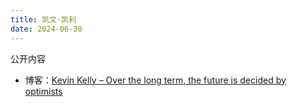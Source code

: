 ```yaml
---
title: 凯文·凯利
date: 2024-06-30
---
```


公开内容

- 博客：[Kevin Kelly – Over the long term, the future is decided by optimists](https://kk.org/#about)
